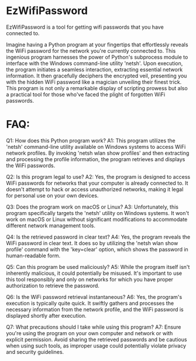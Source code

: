 # EzWifiPassword

EzWifiPassword is a tool for getting wifi passwords that you have connected to.

Imagine having a Python program at your fingertips that effortlessly reveals the WiFi password for the network you're currently connected to. This ingenious program harnesses the power of Python's subprocess module to interface with the Windows command-line utility 'netsh'. Upon execution, the program initiates a seamless interaction, extracting essential network information. It then gracefully deciphers the encrypted veil, presenting you with the hidden WiFi password like a magician unveiling their finest trick. This program is not only a remarkable display of scripting prowess but also a practical tool for those who've faced the plight of forgotten WiFi passwords.

# FAQ:

Q1: How does this Python program work?
A1: This program utilizes the 'netsh' command-line utility available on Windows systems to access WiFi network profiles. By invoking 'netsh wlan show profiles' and then extracting and processing the profile information, the program retrieves and displays the WiFi passwords.

Q2: Is this program legal to use?
A2: Yes, the program is designed to access WiFi passwords for networks that your computer is already connected to. It doesn't attempt to hack or access unauthorized networks, making it legal for personal use on your own devices.

Q3: Does the program work on macOS or Linux?
A3: Unfortunately, this program specifically targets the 'netsh' utility on Windows systems. It won't work on macOS or Linux without significant modifications to accommodate different network management tools.

Q4: Is the retrieved password in clear text?
A4: Yes, the program reveals the WiFi password in clear text. It does so by utilizing the 'netsh wlan show profile' command with the 'key=clear' option, which shows the password in human-readable form.

Q5: Can this program be used maliciously?
A5: While the program itself isn't inherently malicious, it could potentially be misused. It's important to use this tool responsibly and only on networks for which you have proper authorization to retrieve the password.

Q6: Is the WiFi password retrieval instantaneous?
A6: Yes, the program's execution is typically quite quick. It swiftly gathers and processes the necessary information from the network profile, and the WiFi password is displayed shortly after execution.

Q7: What precautions should I take while using this program?
A7: Ensure you're using the program on your own computer and network or with explicit permission. Avoid sharing the retrieved passwords and be cautious when using such tools, as improper usage could potentially violate privacy and security guidelines.

